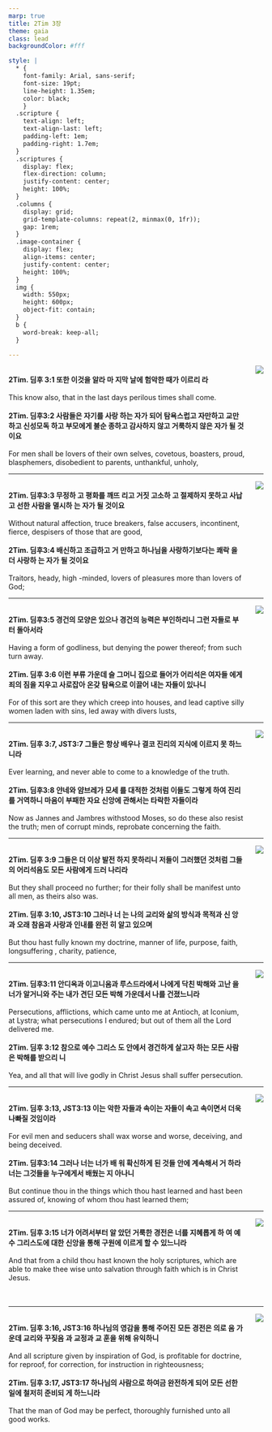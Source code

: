 ```yaml
---
marp: true
title: 2Tim 3장
theme: gaia
class: lead
backgroundColor: #fff

style: |
  * {
    font-family: Arial, sans-serif;
    font-size: 19pt;
    line-height: 1.35em;
    color: black;
    }
  .scripture {
    text-align: left;
    text-align-last: left;
    padding-left: 1em;
    padding-right: 1.7em;
  }
  .scriptures {
    display: flex;
    flex-direction: column;
    justify-content: center;
    height: 100%;
  }
  .columns {
    display: grid;
    grid-template-columns: repeat(2, minmax(0, 1fr));
    gap: 1rem;
  }
  .image-container {
    display: flex;
    align-items: center;
    justify-content: center;
    height: 100%;
  }
  img {
    width: 550px;
    height: 600px;
    object-fit: contain;
  }
  b {
    word-break: keep-all;
  }

---
```


<div class="columns">
  <div class="scriptures">
    <br>
    <div class="scripture">
      <b>2Tim. 딤후 3:1 또한 이것을 알라 마 지막 날에 험악한 때가 이르리 라 
      </b>
    </div>
    <br>
    <div class="scripture">This know also, that in the last days perilous times shall come. 
    </div>
    <br>
    <div class="scripture">
      <b>2Tim. 딤후3:2 사람들은 자기를 사랑 하는 자가 되어 탐욕스럽고 자만하고 교만하고 신성모독 하고 부모에게 불순 종하고 감사하지 않고 거룩하지 않은 자가 될 것이요 
      </b>
    </div>
    <br>
    <div class="scripture">For men shall be lovers of their own selves, covetous, boasters, proud, blasphemers, disobedient to parents, unthankful, unholy, 
    </div>         
  </div>
  <div class="image-container">
    <img src='../../pictures/picture_67.jpg'>
  </div>
</div>

---

<div class="columns">
  <div class="scriptures">
    <br>
    <div class="scripture">
      <b>2Tim. 딤후3:3 무정하 고 평화를 깨뜨 리고 거짓 고소하 고 절제하지 못하고 사납고 선한 사람을 멸시하 는 자가 될 것이요 
      </b>
    </div>
    <br>
    <div class="scripture">Without natural affection, truce breakers, false accusers, incontinent, fierce, despisers of those that are good, 
    </div>
    <br>
    <div class="scripture">
      <b>2Tim. 딤후3:4 배신하고 조급하고 거 만하고 하나님을 사랑하기보다는 쾌락 을 더 사랑하 는 자가 될 것이요 
      </b>
    </div>
    <br>
    <div class="scripture">Traitors, heady, high -minded, lovers of pleasures more than lovers of God; 
    </div>         
  </div>
  <div class="image-container">
    <img src='../../pictures/picture_13.jpg'>
  </div>
</div>

---

<div class="columns">
  <div class="scriptures">
    <br>
    <div class="scripture">
      <b>2Tim. 딤후3:5 경건의 모양은 있으나 경건의 능력은 부인하리니 그런 자들로 부터 돌아서라 
      </b>
    </div>
    <br>
    <div class="scripture">Having a form of godliness, but denying the power thereof; from such turn away. 
    </div>
    <br>
    <div class="scripture">
      <b>2Tim. 딤후 3:6 이런 부류 가운데 슬 그머니 집으로 들어가 어리석은 여자들 에게 죄의 짐을 지우고 사로잡아 온갖 탐욕으로 이끌어 내는 자들이 있나니 
      </b>
    </div>
    <br>
    <div class="scripture">For of this sort are they which creep into houses, and lead captive silly women laden with sins, led away with divers lusts, 
    </div>         
  </div>
  <div class="image-container">
    <img src='../../pictures/picture_136.jpg'>
  </div>
</div>

---

<div class="columns">
  <div class="scriptures">
    <br>
    <div class="scripture">
      <b>2Tim. 딤후 3:7, JST3:7 그들은 항상 배우나 결코 진리의 지식에 이르지 못 하느니라 
      </b>
    </div>
    <br>
    <div class="scripture">Ever learning, and never able to come to a knowledge of the truth. 
    </div>
    <br>
    <div class="scripture">
      <b>2Tim. 딤후3:8 얀네와 얌브레가 모세 를 대적한 것처럼 이들도 그렇게 하여 진리를 거역하니 마음이 부패한 자요 신앙에 관해서는 타락한 자들이라 
      </b>
    </div>
    <br>
    <div class="scripture">Now as Jannes and Jambres withstood Moses, so do these also resist the truth; men of corrupt minds, reprobate concerning the faith. 
    </div>         
  </div>
  <div class="image-container">
    <img src='../../pictures/picture_139.jpg'>
  </div>
</div>

---

<div class="columns">
  <div class="scriptures">
    <br>
    <div class="scripture">
      <b>2Tim. 딤후 3:9 그들은 더 이상 발전 하지 못하리니 저들이 그러했던 것처럼 그들의 어리석음도 모든 사람에게 드러 나리라 
      </b>
    </div>
    <br>
    <div class="scripture">But they shall proceed no further; for their folly shall be manifest unto all men, as theirs also was. 
    </div>
    <br>
    <div class="scripture">
      <b>2Tim. 딤후 3:10, JST3:10 그러나 너 는 나의 교리와 삶의 방식과 목적과 신 앙과 오래 참음과 사랑과 인내를 완전 히 알고 있으며 
      </b>
    </div>
    <br>
    <div class="scripture">But thou hast fully known my doctrine, manner of life, purpose, faith, longsuffering , charity, patience, 
    </div>         
  </div>
  <div class="image-container">
    <img src='../../pictures/picture_87.jpg'>
  </div>
</div>

---

<div class="columns">
  <div class="scriptures">
    <br>
    <div class="scripture">
      <b>2Tim. 딤후3:11 안디옥과 이고니움과 루스드라에서 나에게 닥친 박해와 고난 을 너가 알거니와 주는 내가 견딘 모든 박해 가운데서 나를 건졌느니라 
      </b>
    </div>
    <br>
    <div class="scripture">Persecutions, afflictions, which came unto me at Antioch, at Iconium, at Lystra; what persecutions I endured; but out of them all the Lord delivered me. 
    </div>
    <br>
    <div class="scripture">
      <b>2Tim. 딤후 3:12 참으로 예수 그리스 도 안에서 경건하게 살고자 하는 모든 사람은 박해를 받으리 니 
      </b>
    </div>
    <br>
    <div class="scripture">Yea, and all that will live godly in Christ Jesus shall suffer persecution. 
    </div>         
  </div>
  <div class="image-container">
    <img src='../../pictures/picture_12.jpg'>
  </div>
</div>

---

<div class="columns">
  <div class="scriptures">
    <br>
    <div class="scripture">
      <b>2Tim. 딤후 3:13, JST3:13 이는 악한 자들과 속이는 자들이 속고 속이면서 더욱 나빠질 것임이라 
      </b>
    </div>
    <br>
    <div class="scripture">For evil men and seducers shall wax worse and worse, deceiving, and being deceived. 
    </div>
    <br>
    <div class="scripture">
      <b>2Tim. 딤후3:14 그러나 너는 너가 배 워 확신하게 된 것들 안에 계속해서 거 하라 너는 그것들을 누구에게서 배웠는 지 아나니 
      </b>
    </div>
    <br>
    <div class="scripture">But continue thou in the things which thou hast learned and hast been assured of, knowing of whom thou hast learned them; 
    </div>         
  </div>
  <div class="image-container">
    <img src='../../pictures/picture_76.jpg'>
  </div>
</div>

---

<div class="columns">
  <div class="scriptures">
    <br>
    <div class="scripture">
      <b>2Tim. 딤후 3:15 너가 어려서부터 알 았던 거룩한 경전은 너를 지혜롭게 하 여 예수 그리스도에 대한 신앙을 통해 구원에 이르게 할 수 있느니라 
      </b>
    </div>
    <br>
    <div class="scripture">And that from a child thou hast known the holy scriptures, which are able to make thee wise unto salvation through faith which is in Christ Jesus. 
    </div>
    <br>
    <div class="scripture">
      <b>
      </b>
    </div>
    <br>
    <div class="scripture">
    </div>         
  </div>
  <div class="image-container">
    <img src='../../pictures/picture_117.jpg'>
  </div>
</div>

---

<div class="columns">
  <div class="scriptures">
    <br>
    <div class="scripture">
      <b>2Tim. 딤후 3:16, JST3:16 하나님의 영감을 통해 주어진 모든 경전은 의로 움 가운데 교리와 꾸짖음 과 교정과 교 훈을 위해 유익하니 
      </b>
    </div>
    <br>
    <div class="scripture">And all scripture given by inspiration of God, is profitable for doctrine, for reproof, for correction, for instruction in righteousness; 
    </div>
    <br>
    <div class="scripture">
      <b>2Tim. 딤후 3:17, JST3:17 하나님의 사람으로 하여금 완전하게 되어 모든 선한 일에 철저히 준비되 게 하느니라 
      </b>
    </div>
    <br>
    <div class="scripture">That the man of God may be perfect, thoroughly furnished unto all good works.
    </div>         
  </div>
  <div class="image-container">
    <img src='../../pictures/picture_6.jpg'>
  </div>
</div>

